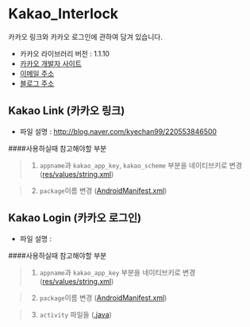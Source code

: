 # Kakao_Interlock
카카오 링크와 카카오 로그인에 관하여 담겨 있습니다.
+ 카카오 라이브러리 버전 : 1.1.10
+ [카카오 개발자 사이트](https://developers.kakao.com/)
+ [이메일 주소](kyechan99@naver.com)
+ [블로그 주소](blog.naver.com/kyechan99)


## Kakao Link (카카오 링크)
+ 파일 설명 : http://blog.naver.com/kyechan99/220553846500

####사용하실때 참고해야할 부분
>1. ```appname```과 ```kakao_app_key```, ```kakao_scheme``` 부분을 네이티브키로 변경 ([res/values/string.xml](https://github.com/kyechan99/Kakao_Interlock/blob/master/kakaoLink/res/values/strings.xml))

>2. ```package```이름 변경 ([AndroidManifest.xml](https://github.com/kyechan99/Kakao_Interlock/blob/master/kakaoLink/AndroidManifest.xml))



## Kakao Login (카카오 로그인)
+ 파일 설명 : 

####사용하실때 참고해야할 부분
>1. ```appname```과 ```kakao_app_key``` 부분을 네이티브키로 변경 ([res/values/string.xml](https://github.com/kyechan99/Kakao_Interlock/blob/master/kakaoLink/res/values/strings.xml))

>2. ```package```이름 변경 ([AndroidManifest.xml](https://github.com/kyechan99/Kakao_Interlock/blob/master/kakaoLink/AndroidManifest.xml))

>3. ```activity``` 파일들 ([.java](https://github.com/kyechan99/Kakao_Interlock/tree/master/kakaoLogin/src/org/cocos2dx/cpp))
